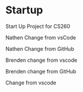 # Startup
Start Up Project for CS260

Nathen Change from vsCode

Nathen Change from GitHub

Brenden change from vscode

Brenden change from GitHub

Change from vscode